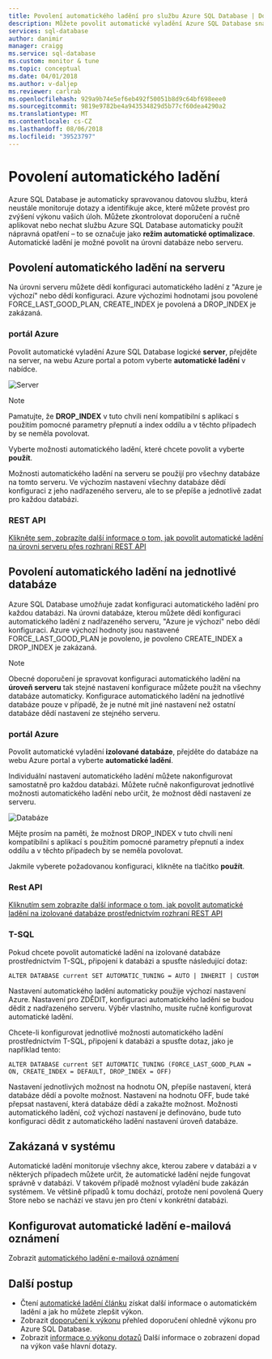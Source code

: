 ```yaml
---
title: Povolení automatického ladění pro službu Azure SQL Database | Dokumentace Microsoftu
description: Můžete povolit automatické vyladění Azure SQL Database snadno.
services: sql-database
author: danimir
manager: craigg
ms.service: sql-database
ms.custom: monitor & tune
ms.topic: conceptual
ms.date: 04/01/2018
ms.author: v-daljep
ms.reviewer: carlrab
ms.openlocfilehash: 929a9b74e5ef6eb492f50051b8d9c64bf698eee0
ms.sourcegitcommit: 9819e9782be4a943534829d5b77cf60dea4290a2
ms.translationtype: MT
ms.contentlocale: cs-CZ
ms.lasthandoff: 08/06/2018
ms.locfileid: "39523797"
---
```

# <a name="enable-automatic-tuning"></a>Povolení automatického ladění

Azure SQL Database je automaticky spravovanou datovou službu, která neustále monitoruje dotazy a identifikuje akce, které můžete provést pro zvýšení výkonu vašich úloh. Můžete zkontrolovat doporučení a ručně aplikovat nebo nechat službu Azure SQL Database automaticky použít nápravná opatření – to se označuje jako **režim automatické optimalizace**. Automatické ladění je možné povolit na úrovni databáze nebo serveru.

## <a name="enable-automatic-tuning-on-server"></a>Povolení automatického ladění na serveru
Na úrovni serveru můžete dědí konfiguraci automatického ladění z "Azure je výchozí" nebo dědí konfiguraci. Azure výchozími hodnotami jsou povolené FORCE_LAST_GOOD_PLAN, CREATE_INDEX je povolená a DROP_INDEX je zakázaná.

### <a name="azure-portal"></a>portál Azure
Povolit automatické vyladění Azure SQL Database logické **server**, přejděte na server, na webu Azure portal a potom vyberte **automatické ladění** v nabídce.

![Server](./media/sql-database-automatic-tuning-enable/server.png)

> [!NOTE]
> Pamatujte, že **DROP_INDEX** v tuto chvíli není kompatibilní s aplikací s použitím pomocné parametry přepnutí a index oddílu a v těchto případech by se neměla povolovat.
>

Vyberte možnosti automatického ladění, které chcete povolit a vyberte **použít**.

Možnosti automatického ladění na serveru se použijí pro všechny databáze na tomto serveru. Ve výchozím nastavení všechny databáze dědí konfiguraci z jeho nadřazeného serveru, ale to se přepíše a jednotlivě zadat pro každou databázi.

### <a name="rest-api"></a>REST API
[Klikněte sem, zobrazíte další informace o tom, jak povolit automatické ladění na úrovni serveru přes rozhraní REST API](https://docs.microsoft.com/rest/api/sql/serverautomatictuning)

## <a name="enable-automatic-tuning-on-an-individual-database"></a>Povolení automatického ladění na jednotlivé databáze

Azure SQL Database umožňuje zadat konfiguraci automatického ladění pro každou databázi. Na úrovni databáze, kterou můžete dědí konfiguraci automatického ladění z nadřazeného serveru, "Azure je výchozí" nebo dědí konfiguraci. Azure výchozí hodnoty jsou nastavené FORCE_LAST_GOOD_PLAN je povoleno, je povoleno CREATE_INDEX a DROP_INDEX je zakázaná.

> [!NOTE]
> Obecné doporučení je spravovat konfiguraci automatického ladění na **úroveň serveru** tak stejné nastavení konfigurace můžete použít na všechny databáze automaticky. Konfigurace automatického ladění na jednotlivé databáze pouze v případě, že je nutné mít jiné nastavení než ostatní databáze dědí nastavení ze stejného serveru.
>

### <a name="azure-portal"></a>portál Azure

Povolit automatické vyladění **izolované databáze**, přejděte do databáze na webu Azure portal a vyberte **automatické ladění**.

Individuální nastavení automatického ladění můžete nakonfigurovat samostatně pro každou databázi. Můžete ručně nakonfigurovat jednotlivé možnosti automatického ladění nebo určit, že možnost dědí nastavení ze serveru.

![Databáze](./media/sql-database-automatic-tuning-enable/database.png)

Mějte prosím na paměti, že možnost DROP_INDEX v tuto chvíli není kompatibilní s aplikací s použitím pomocné parametry přepnutí a index oddílu a v těchto případech by se neměla povolovat.

Jakmile vyberete požadovanou konfiguraci, klikněte na tlačítko **použít**.

### <a name="rest-api"></a>Rest API
[Kliknutím sem zobrazíte další informace o tom, jak povolit automatické ladění na izolované databáze prostřednictvím rozhraní REST API](https://docs.microsoft.com/rest/api/sql/databaseautomatictuning)

### <a name="t-sql"></a>T-SQL

Pokud chcete povolit automatické ladění na izolované databáze prostřednictvím T-SQL, připojení k databázi a spusťte následující dotaz:

   ```T-SQL
   ALTER DATABASE current SET AUTOMATIC_TUNING = AUTO | INHERIT | CUSTOM
   ```
   
Nastavení automatického ladění automaticky použije výchozí nastavení Azure. Nastavení pro ZDĚDIT, konfiguraci automatického ladění se budou dědit z nadřazeného serveru. Výběr vlastního, musíte ručně konfigurovat automatické ladění.

Chcete-li konfigurovat jednotlivé možnosti automatického ladění prostřednictvím T-SQL, připojení k databázi a spusťte dotaz, jako je například tento:

   ```T-SQL
   ALTER DATABASE current SET AUTOMATIC_TUNING (FORCE_LAST_GOOD_PLAN = ON, CREATE_INDEX = DEFAULT, DROP_INDEX = OFF)
   ```
   
Nastavení jednotlivých možnost na hodnotu ON, přepíše nastavení, která databáze dědí a povolte možnost. Nastavení na hodnotu OFF, bude také přepsat nastavení, která databáze dědí a zakažte možnost. Možnosti automatického ladění, což výchozí nastavení je definováno, bude tuto konfiguraci dědit z automatického ladění nastavení úroveň databáze.  

## <a name="disabled-by-the-system"></a>Zakázaná v systému
Automatické ladění monitoruje všechny akce, kterou zabere v databázi a v některých případech můžete určit, že automatické ladění nejde fungovat správně v databázi. V takovém případě možnost vyladění bude zakázán systémem. Ve většině případů k tomu dochází, protože není povolená Query Store nebo se nachází ve stavu jen pro čtení v konkrétní databázi.

## <a name="configure-automatic-tuning-e-mail-notifications"></a>Konfigurovat automatické ladění e-mailová oznámení

Zobrazit [automatického ladění e-mailová oznámení](sql-database-automatic-tuning-email-notifications.md)

## <a name="next-steps"></a>Další postup
* Čtení [automatické ladění článku](sql-database-automatic-tuning.md) získat další informace o automatickém ladění a jak ho můžete zlepšit výkon.
* Zobrazit [doporučení k výkonu](sql-database-advisor.md) přehled doporučení ohledně výkonu pro Azure SQL Database.
* Zobrazit [informace o výkonu dotazů](sql-database-query-performance.md) Další informace o zobrazení dopad na výkon vaše hlavní dotazy.
